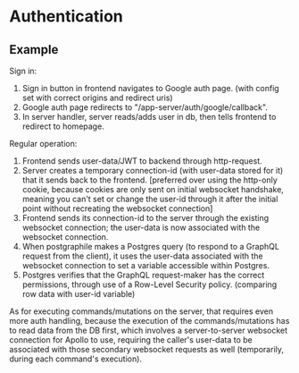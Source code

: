 # Authentication

## Example

Sign in:
1) Sign in button in frontend navigates to Google auth page. (with config set with correct origins and redirect uris)
2) Google auth page redirects to "/app-server/auth/google/callback".
3) In server handler, server reads/adds user in db, then tells frontend to redirect to homepage.

Regular operation:
1) Frontend sends user-data/JWT to backend through http-request.
2) Server creates a temporary connection-id (with user-data stored for it) that it sends back to the frontend. [preferred over using the http-only cookie, because cookies are only sent on initial websocket handshake, meaning you can't set or change the user-id through it after the initial point without recreating the websocket connection]
3) Frontend sends its connection-id to the server through the existing websocket connection; the user-data is now associated with the websocket connection.
4) When postgraphile makes a Postgres query (to respond to a GraphQL request from the client), it uses the user-data associated with the websocket connection to set a variable accessible within Postgres.
5) Postgres verifies that the GraphQL request-maker has the correct permissions, through use of a Row-Level Security policy. (comparing row data with user-id variable)

As for executing commands/mutations on the server, that requires even more auth handling, because the execution of the commands/mutations has to read data from the DB first, which involves a server-to-server websocket connection for Apollo to use, requiring the caller's user-data to be associated with those secondary websocket requests as well (temporarily, during each command's execution).
